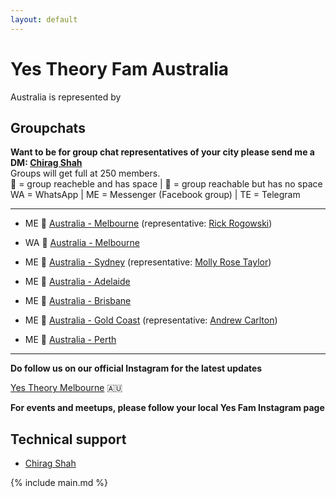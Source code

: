 ```yaml
---
layout: default
---
```


# Yes Theory Fam Australia

Australia is represented by

## Groupchats

**Want to be for group chat representatives of your city please send me a DM: [Chirag Shah](https://www.facebook.com/jrnetsec)**  
Groups will get full at 250 members.  
💚 = group reacheble and has space | 💛 = group reachable but has no space  
WA = WhatsApp | ME = Messenger (Facebook group) | TE = Telegram

---
- ME 💚 [Australia - Melbourne](https://www.facebook.com/groups/202173247277895/) (representative: [Rick Rogowski](https://www.facebook.com/RickoRogowski))
- WA 💚 [Australia - Melbourne](https://tinyurl.com/woerczn)

- ME 💚 [Australia - Sydney](m.me/join/AbYWdvi1s1FN9Vv7) (representative: [Molly Rose Taylor](https://www.facebook.com/profile.php?id=100013275912737))

- ME 💚 [Australia - Adelaide](https://m.me/join/AbZjKlqsxO77lHRK)

- ME 💚 [Australia - Brisbane](https://m.me/join/AbY1O0YL_-rESsQl)

- ME 💚 [Australia - Gold Coast](https://m.me/join/AbbTfkyNpFrae6eP) (representative: [Andrew Carlton](https://www.facebook.com/andrewcarlton0))

- ME 💚 [Australia - Perth](https://m.me/join/AbbNdV-ydfx57ju1)
---

**Do follow us on our official Instagram for the latest updates** 

[Yes Theory Melbourne](https://www.instagram.com/yestheorymelbourne/) 🇦🇺

**For events and meetups, please follow your local Yes Fam Instagram page**

## Technical support

- [Chirag Shah](https://www.facebook.com/jrnetsec)

{% include main.md %}